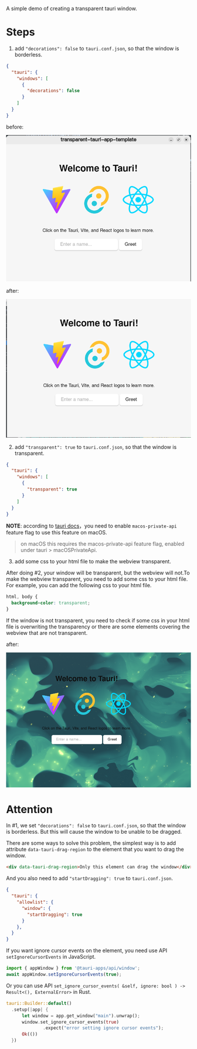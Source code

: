 A simple demo of creating a transparent tauri window.

# Steps

1. add `"decorations": false` to `tauri.conf.json`, so that the window is borderless.

```JSON
{
  "tauri": {
    "windows": [
      {
        "decorations": false
      }
    ]
  }
}
```

before:

![decorations](./screenshots/decorations.png)

after:

![no-decorations](./screenshots/no-decorations.png)

2. add `"transparent": true` to `tauri.conf.json`, so that the window is transparent.

```JSON
{
  "tauri": {
    "windows": [
      {
        "transparent": true
      }
    ]
  }
}
```

**NOTE**: according to [tauri docs](https://tauri.app/v1/api/config/#windowconfig)，you need to enable `macos-private-api` feature flag to use this feature on macOS.

> on macOS this requires the macos-private-api feature flag, enabled under tauri > macOSPrivateApi. 

3. add some css to your html file to make the webview transparent.

After doing #2, your window will be transparent, but the webview will not.To make the webview transparent, you need to add some css to your html file. For example, you can add the following css to your html file. 

```CSS
html, body {
  background-color: transparent;
}
```

If the window is not transparent, you need to check if some css in your html file is overwriting the transparency or there are some elements covering the webview that are not transparent.

after:

![transparent](./screenshots/transparent.png)

# Attention

In #1, we set `"decorations": false` to `tauri.conf.json`, so that the window is borderless. But this will cause the window to be unable to be dragged. 

There are some ways to solve this problem, the simplest way is to add attribute `data-tauri-drag-region` to the element that you want to drag the window. 

```HTML
<div data-tauri-drag-region>Only this element can drag the window</div>
```

And you also need to add `"startDragging": true` to `tauri.conf.json`.

```JSON
{
  "tauri": {
    "allowlist": {
      "window": {
        "startDragging": true
      }
    },
  }
}
```

If you want ignore cursor events on the element, you need use API `setIgnoreCursorEvents` in JavaScript.

```JavaScript
import { appWindow } from '@tauri-apps/api/window';
await appWindow.setIgnoreCursorEvents(true);
```

Or you can use API `set_ignore_cursor_events( &self, ignore: bool ) -> Result<(), ExternalError>` in Rust.

```Rust
tauri::Builder::default()
  .setup(|app| {
      let window = app.get_window("main").unwrap();
      window.set_ignore_cursor_events(true)
              .expect("error setting ignore cursor events");
      Ok(())
  })
```